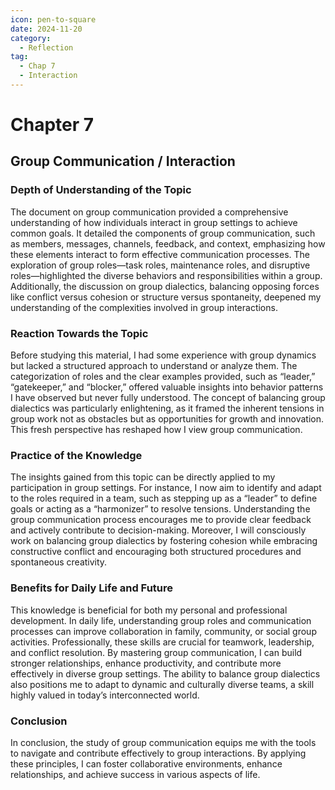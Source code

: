 ```yaml
---
icon: pen-to-square
date: 2024-11-20
category:
  - Reflection
tag:
  - Chap 7
  - Interaction
---
```


# Chapter 7

## Group Communication / Interaction

### Depth of Understanding of the Topic

The document on group communication provided a comprehensive understanding of how individuals interact in group settings to achieve common goals. It detailed the components of group communication, such as members, messages, channels, feedback, and context, emphasizing how these elements interact to form effective communication processes. The exploration of group roles—task roles, maintenance roles, and disruptive roles—highlighted the diverse behaviors and responsibilities within a group. Additionally, the discussion on group dialectics, balancing opposing forces like conflict versus cohesion or structure versus spontaneity, deepened my understanding of the complexities involved in group interactions.

### Reaction Towards the Topic

Before studying this material, I had some experience with group dynamics but lacked a structured approach to understand or analyze them. The categorization of roles and the clear examples provided, such as “leader,” “gatekeeper,” and “blocker,” offered valuable insights into behavior patterns I have observed but never fully understood. The concept of balancing group dialectics was particularly enlightening, as it framed the inherent tensions in group work not as obstacles but as opportunities for growth and innovation. This fresh perspective has reshaped how I view group communication.

### Practice of the Knowledge

The insights gained from this topic can be directly applied to my participation in group settings. For instance, I now aim to identify and adapt to the roles required in a team, such as stepping up as a “leader” to define goals or acting as a “harmonizer” to resolve tensions. Understanding the group communication process encourages me to provide clear feedback and actively contribute to decision-making. Moreover, I will consciously work on balancing group dialectics by fostering cohesion while embracing constructive conflict and encouraging both structured procedures and spontaneous creativity.

### Benefits for Daily Life and Future

This knowledge is beneficial for both my personal and professional development. In daily life, understanding group roles and communication processes can improve collaboration in family, community, or social group activities. Professionally, these skills are crucial for teamwork, leadership, and conflict resolution. By mastering group communication, I can build stronger relationships, enhance productivity, and contribute more effectively in diverse group settings. The ability to balance group dialectics also positions me to adapt to dynamic and culturally diverse teams, a skill highly valued in today’s interconnected world.

### Conclusion

In conclusion, the study of group communication equips me with the tools to navigate and contribute effectively to group interactions. By applying these principles, I can foster collaborative environments, enhance relationships, and achieve success in various aspects of life.